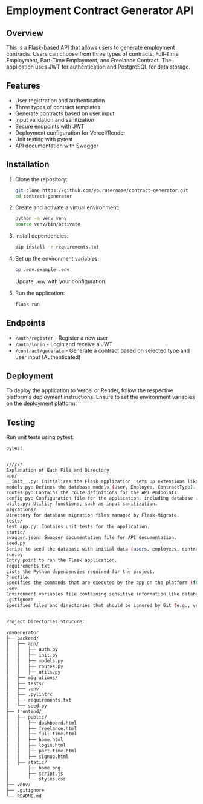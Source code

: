 # Employment Contract Generator API

## Overview
This is a Flask-based API that allows users to generate employment contracts. Users can choose from three types of contracts: Full-Time Employment, Part-Time Employment, and Freelance Contract. The application uses JWT for authentication and PostgreSQL for data storage.

## Features
- User registration and authentication
- Three types of contract templates
- Generate contracts based on user input
- Input validation and sanitization
- Secure endpoints with JWT
- Deployment configuration for Vercel/Render
- Unit testing with pytest
- API documentation with Swagger

## Installation

1. Clone the repository:
    ```bash
    git clone https://github.com/yourusername/contract-generator.git
    cd contract-generator
    ```

2. Create and activate a virtual environment:
    ```bash
    python -m venv venv
    source venv/bin/activate
    ```

3. Install dependencies:
    ```bash
    pip install -r requirements.txt
    ```

4. Set up the environment variables:
    ```bash
    cp .env.example .env
    ```
   Update `.env` with your configuration.

5. Run the application:
    ```bash
    flask run
    ```

## Endpoints

- `/auth/register` - Register a new user
- `/auth/login` - Login and receive a JWT
- `/contract/generate` - Generate a contract based on selected type and user input (Authenticated)

## Deployment

To deploy the application to Vercel or Render, follow the respective platform's deployment instructions. Ensure to set the environment variables on the deployment platform.

## Testing

Run unit tests using pytest:
```bash
pytest


//////
Explanation of Each File and Directory
app/
__init__.py: Initializes the Flask application, sets up extensions like SQLAlchemy, Migrate, and JWT, and registers the blueprint for routes.
models.py: Defines the database models (User, Employee, ContractType).
routes.py: Contains the route definitions for the API endpoints.
config.py: Configuration file for the application, including database URI and secret keys.
utils.py: Utility functions, such as input sanitization.
migrations/
Directory for database migration files managed by Flask-Migrate.
tests/
test_app.py: Contains unit tests for the application.
static/
swagger.json: Swagger documentation file for API documentation.
seed.py
Script to seed the database with initial data (users, employees, contract types).
run.py
Entry point to run the Flask application.
requirements.txt
Lists the Python dependencies required for the project.
Procfile
Specifies the commands that are executed by the app on the platform (for deployment purposes).
.env
Environment variables file containing sensitive information like database URI and secret keys.
.gitignore
Specifies files and directories that should be ignored by Git (e.g., venv/, .env, __pycache__/).


Project Directories Strucure:

/myGenerator
├── backend/
│   ├── app/       
│   │   ├── auth.py  
│   │   ├── init.py             
│   │   ├── models.py           
│   │   ├── routes.py                 
│   │   ├── utils.py            
│   ├── migrations/             
│   ├── tests/                  
│   ├── .env                           
│   ├── .pylintrc     
│   ├── requirements.txt           
│   └── seed.py                 
├── frontend/                    
│   ├── public/  
│   │   ├── dashboard.html    
│   │   ├── freelance.html       
│   │   ├── full-time.html
│   │   ├── home.html     
│   │   ├── login.html
│   │   ├── part-time.html
│   │   ├── signup.html
│   ├── static/
│       ├── home.png          
│       ├── script.js 
│       └── styles.css  
├── venv/
├── .gitignore
└── README.md  
